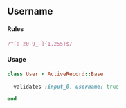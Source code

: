 ## Username

#### Rules

```ruby
/^[a-z0-9_-]{1,255}$/
```

#### Usage

```ruby
class User < ActiveRecord::Base

  validates :input_0, username: true

end
```
